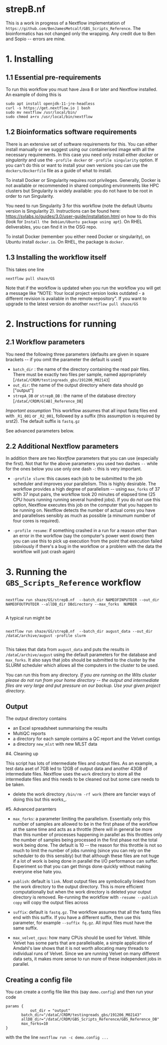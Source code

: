 # strepB.nf

This is a work in progress of a Nextflow implementation of `https://github.com/BenJamesMetcalf/GBS_Scripts_Reference`. The bioinformatics has not changed only the wrapping. Any credit due to Ben and Sopio -- errors are mine.


# 1. Installing


## 1.1 Essential pre-requirements

To run this workflow you must have Java 8 or later and Nextflow installed. An example of doing this is

```
sudo apt install openjdk-11-jre-headless
curl -s https://get.nextflow.io | bash
sudo mv nextflow /usr/local/bin/
sudo chmod a+rx /usr/local/bin/nextflow
```

## 1.2 Bioinformatics software requirements

There is an extensive set of software requirements for this. You can either install manually or we suggest using our containerised image with all the necessary requirements. In this case you need only install either _docker_ or _singularity_ and use the `-profile docker` or `-profile singularity` option. If you can't do this or want to install your own versions you can use the `dockers/Dockerfile` file as a guide of what to install.

To install Docker or Singularity requires root privileges. Generally, Docker is not available or recommended in shared computing environments like HPC clusters but Singularity is widely available: you do not have to be root in order to _run_ Singularity.

You need to run Singularity 3 for this workflow (note the default Ubuntu version is Singularity 2). Instructions can be found here: https://sylabs.io/guides/3.0/user-guide/installation.html on how to do this (look for `Install the Debian/Ubuntu package using apt`). On RHEL deliverables, you can find it in the OSG repo.

To install Docker (remember you either need Docker or singularity), on Ubuntu install `docker.io`. On RHEL, the package is `docker`.


## 1.3 Installing the workflow itself

This takes one line

`nextflow pull shaze/GS`

Note that if the workflow is updated when you run the workflow you will get a message like "NOTE: Your local project version looks outdated - a different revision is available in the remote repository". If you want to upgrade to the latest version do another `nextflow pull shaze/GS` 

# 2. Instructions for running


## 2.1 Workflow parameters
You need the following three parameters (defaults are given in square brackets -- if you omit the parameter the default is used)

* `batch_dir` : the name of the directory containing the read pair files. There must be
  exactly two files per sample, named appropriately [`/dataC/CRDM/testingreads_gbs/191206_M02143`]
* `out_dir`: the name of the output directory where data should go ["output"]
* `strepA_DB` _or_ `strepB_DB` : the name of the database directory [`/dataC/CRDM/G[AB]_Reference_DB`]


*Important assumption* This workflow assumes that all input fastq files end with `_R1_001` or `_R2_001`, followed by a suffix (this assumption is required by srst2). The default suffix is `fastq.gz`

See advanced parameters below.


## 2.2 Additional Nextflow parameters

In addition there are two _Nextflow_ parameters that you can use (especially the first). Not that for the above parameters you used two dashes `--` while for the ones below you use only one dash `-`: this is very important.

* `-profile slurm`: this causes each job to be submitted to the job scheduler and improves your parallelism. This is highly desirable.  The workflow provides a high degree of parallelism -- using `max_forks` of 37 with 37 input pairs, the workflow took  20 minutes of elapsed time (25 CPU hours running running several hundred jobs).  If you do *not* use this option, Nextflow executes this job on the computer that you happen to be running on.  Nextflow detects the number of actual cores you have and parallelises sensibly as much as possible (a minumum number of four cores is required).

* `-profile resume`: if something crashed in a run for a reason other than an error in the workflow (say the computer's power went down) then you can use this to pick up execution from the point that execution failed (obviously if there's a bug in the workflow or a problem with the data the workflow will just crash again)


# 3. Running the `GBS_Scripts_Reference` workflow



```

nextflow run shaze/GS/strepB.nf  --batch_dir NAMEOFINPUTDIR --out_dir NAMEOFOUTPUTDIR --allDB_dir DBdirectory --max_forks  NUMBER
                        

```

A typical run might be

```

nextflow run shaze/GS/strepB.nf  --batch_dir august_data --out_dir /dataC/archive/august -profile slurm
                        

```

This takes that data from `august_data` and puts the results in `/dataC/archive/august` using the default parameters for the database and `max_forks`. It also says that jobs should be submitted to the cluster by the SLURM scheduler which allows all the computers in the cluster to be used.

You can run this from any directory. *If you are running on the Wits cluster please do not run from your home directory -- the output and intermediate files are very large and put pressure on our backup. Use your given project directory*.


## Output

The output directory contains
* an Excel spreadsheet summarising the results
* MultiQC reports
* a directory for each sample contains a QC report and the Velvet contigs
* a directory `new_mlst` with new MLST data


#4. Cleaning up

This script has lots of intermediate files and output files. As an example, a test data aset of 7GB led to 12GB of output data and another 43GB of intermediate files.  Nextflow uses the `work` directory to store all the intermediate files and this needs to be cleaned out but some care needs to be taken.
* delete the work directory `/bin/rm -rf work`  (there are fancier ways of doing this but this works_.




#5.  Advanced paramters

* `max_forks`: a parameter limiting the parallelism. Essentially only this number of samples are allowed to be in the first phase of the workflow at the same time and acts as a throttle (there will in general be more than this number of processes happening in parallel as this throttles only the number of samples being processed in the first phase not the total work being done. The default is 10 --  the reason for this throttle is not so much to limit the number of jobs running (since you can rely on the scheduler to do this sensibly) but that although these files are not huge if a lot of work is being done in parallel the I/O performance can suffer. Experiment so that you can get things done quickly without making everyone else hate you.

* `publish`: default is `link`. Most output files are symbolically linked from the work directory to the output directory. This is more efficient computationally but when the work directory is deleted your output directory is removed. Re-running the workflow with `-resume --publish copy` will copy the output files across

* `suffix`: default is `fastq.gz`. The workflow assumes that all the fastq files end with this suffix. If you have a different suffix, then use this parameter, for example `--suffix fq.gz`. All input files must have the same suffix.

* `max_velvet_cpus`: how many CPUs should be used for Velvet. While Velvet has some parts that are parallelisable, a simple application of Amdahl's law shows that it is not worth allocating many threads to individual runs of Velvet. Since we are running Velvet on many different data sets, it makes more sense to run more of these independent jobs in parallel.

## Creating a config file

You can create a config file like this (say `demo.config`) and then run your code 

```
params {
      	   out_dir = "output"
	   batch_dir="/dataC/CRDM/testingreads_gbs/191206_M02143"
	   allDB_dir="/dataC/CRDM/GBS_Scripts_Reference/GBS_Reference_DB"
	   max_forks=10		   
}
```

with the the line `nextflow run -c demo.config ... ` 




